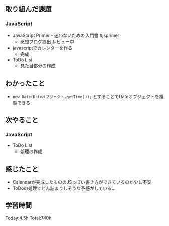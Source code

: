 ## 取り組んだ課題
### JavaScript
- JavaScript Primer - 迷わないための入門書 #jsprimer
  - 感想ブログ提出 レビュー中
- javascriptでカレンダーを作る
  - 完成
- ToDo List
  - 見た目部分の作成
## わかったこと
- `new Date(Dateオブジェクト.getTime());` とすることでDateオブジェクトを複製できる
## 次やること
### JavaScript
- ToDo List
  - 処理の作成
## 感じたこと
- Calendarが完成したもののJSっぽい書き方ができているのか少し不安
- ToDoの処理でどん詰まりしそうな予感がしている...
## 学習時間
Today:4.5h Total:740h